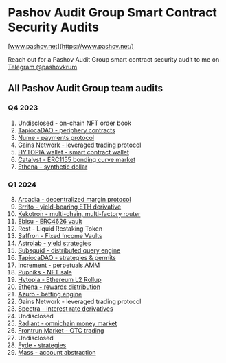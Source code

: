 # Pashov Audit Group Smart Contract Security Audits

[www.pashov.net](https://www.pashov.net/)

Reach out for a Pashov Audit Group smart contract security audit to me on [Telegram @pashovkrum](https://t.me/pashovkrum)

## All Pashov Audit Group team audits

### Q4 2023

1. Undisclosed - on-chain NFT order book
2. [TapiocaDAO - periphery contracts](team/pdf/TapiocaDAO-security-review.pdf)
3. [Nume - payments protocol](team/pdf/Nume-security-review.pdf)
4. [Gains Network - leveraged trading protocol](team/pdf/GainsNetwork-security-review.pdf)
5. [HYTOPIA wallet - smart contract wallet](team/pdf/HYTOPIAWallet-security-review.pdf)
6. [Catalyst - ERC1155 bonding curve market](team/pdf/Catalyst-security-review.pdf)
7. [Ethena - synthetic dollar](team/pdf/Ethena-security-review.pdf)

### Q1 2024

8. [Arcadia - decentralized margin protocol](team/pdf/Arcadia-security-review.pdf)
9. [Brrito - yield-bearing ETH derivative](team/pdf/Brrito-security-review.pdf)
10. [Kekotron - multi-chain, multi-factory router](team/pdf/Kekotron-security-review.pdf)
11. [Ebisu - ERC4626 vault](team/pdf/Ebisu-security-review.pdf)
12. Rest - Liquid Restaking Token
13. [Saffron - Fixed Income Vaults](team/pdf/Saffron-security-review.pdf)
14. [Astrolab - yield strategies](team/pdf/Astrolab-security-review.pdf)
15. [Subsquid - distributed query engine](team/pdf/Subsquid-security-review.pdf)
16. [TapiocaDAO - strategies & permits](team/pdf/TapiocaDAO-security-review-february.pdf)
17. [Increment - perpetuals AMM](team/pdf/Increment-security-review.pdf)
18. [Pupniks - NFT sale](team/pdf/Pupniks-security-review.pdf)
19. [Hytopia - Ethereum L2 Rollup](team/pdf/Hytopia-security-review.pdf)
20. [Ethena - rewards distribution](team/pdf/Ethena-security-review-february.pdf)
21. [Azuro - betting engine](team/pdf/Azuro_security_review.pdf)
22. Gains Network - leveraged trading protocol
23. [Spectra - interest rate derivatives](team/pdf/Spectra-security-review.pdf)
24. Undisclosed
25. [Radiant - omnichain money market](team/pdf/Radiant-security-review.pdf)
26. [Frontrun Market - OTC trading](team/pdf/FrontrunMarket-security-review.pdf)
27. Undisclosed
28. [Fyde - strategies](team/pdf/Fyde-security-review.pdf)
29. [Mass - account abstraction](team/pdf/Mass-security-review.pdf)
